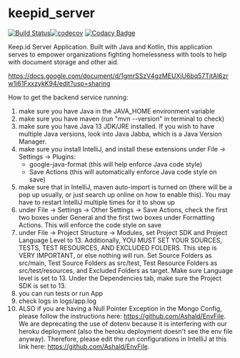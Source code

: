 # keepid_server
[![Build Status](https://travis-ci.org/keepid/keepid_server.svg?branch=master)](https://travis-ci.org/keepid/keepid_server)[![codecov](https://codecov.io/gh/crchong1/keepid_server/branch/master/graph/badge.svg?token=4wI4QFPmQv)](https://codecov.io/gh/crchong1/keepid_server)
[![Codacy Badge](https://api.codacy.com/project/badge/Grade/eb02eb23b27240d4a95c0d0d97a6504d)](https://www.codacy.com?utm_source=github.com&amp;utm_medium=referral&amp;utm_content=crchong1/keepid_server&amp;utm_campaign=Badge_Grade)

Keep.id Server Application. Built with Java and Kotlin, this application serves to empower organizations fighting homelessness with tools to help with document storage and other aid.

https://docs.google.com/document/d/1gmrSSzV4gzMEUXjU6bq57TjtAl6zrw1i61FxxzykK94/edit?usp=sharing 

How to get the backend service running:
1) make sure you have Java in the JAVA_HOME environment variable
2) make sure you have maven (run "mvn --version" in terminal to check)
3) make sure you have Java 13 JDK/JRE installed. If you wish to have multiple Java versions, look into Java Jabba, which is a Java Version Manager.
4) make sure you install IntelliJ, and install these extensions under File -> Settings -> Plugins:
    - google-java-format (this will help enforce Java code style)
    - Save Actions (this will automatically enforce Java code style on save)
5) make sure that in IntelliJ, maven auto-import is turned on (there will be a pop up usually, or just search up online on how to enable this). You may have to restart IntelliJ multiple times for it to show up
6) under File -> Settings -> Other Settings -> Save Actions, check the first two boxes under General and the first two boxes under Formatting Actions. This will enforce the code style on save
7) under File -> Project Structure -> Modules, set Project SDK and Project Language Level to 13. Additionally, YOU MUST SET YOUR SOURCES, TESTS, TEST RESOURCES, AND EXCLUDED FOLDERS. This step is VERY IMPORTANT, or else nothing will run. Set Source Folders as src/main, Test Source Folders as src/test, Test Resource Folders as src/test/resources, and Excluded Folders as target. Make sure Language level is set to 13. Under the Dependencies tab, make sure the Project SDK is set to 13. 
8) you can run tests or run App
9) check logs in logs/app.log
10) ALSO if you are having a Null Pointer Exception in the Mongo Config, please follow the instructions here: https://github.com/Ashald/EnvFile. We are deprecating the use of dotenv because it is interfering
with our heroku deployment (also the heroku deployment doesn't see the env file anyway). Therefore, please edit the run configurations in IntelliJ at this link here: https://github.com/Ashald/EnvFile. 